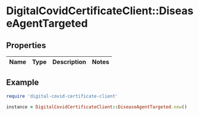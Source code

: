# DigitalCovidCertificateClient::DiseaseAgentTargeted

## Properties

| Name | Type | Description | Notes |
| ---- | ---- | ----------- | ----- |

## Example

```ruby
require 'digital-covid-certificate-client'

instance = DigitalCovidCertificateClient::DiseaseAgentTargeted.new()
```

